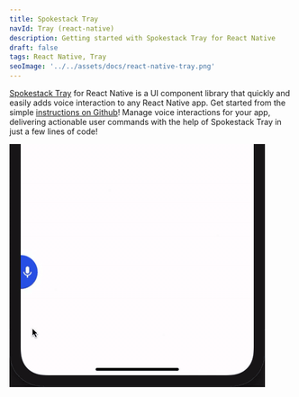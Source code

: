 ```yaml
---
title: Spokestack Tray
navId: Tray (react-native)
description: Getting started with Spokestack Tray for React Native
draft: false
tags: React Native, Tray
seoImage: '../../assets/docs/react-native-tray.png'
---
```


[Spokestack Tray](/docs/concepts/tray) for React Native is a UI component library that quickly and easily adds voice interaction to any React Native app. Get started from the simple [instructions on Github](https://github.com/spokestack/react-native-spokestack-tray#installation)! Manage voice interactions for your app, delivering actionable user commands with the help of Spokestack Tray in just a few lines of code!

[![Spokestack Tray for React Native in action](https://github.com/spokestack/react-native-spokestack-tray/raw/develop/example/tray_example.gif)](https://github.com/spokestack/react-native-spokestack-tray/raw/develop/example/tray_example.gif)
